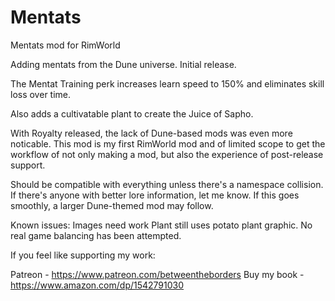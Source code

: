 # Mentats
Mentats mod for RimWorld

Adding mentats from the Dune universe. Initial release.

The Mentat Training perk increases learn speed to 150% and eliminates skill loss over time.

Also adds a cultivatable plant to create the Juice of Sapho.

With Royalty released, the lack of Dune-based mods was even more noticable. This mod is my first RimWorld mod and of limited scope to get the workflow of not only making a mod, but also the experience of post-release support.

Should be compatible with everything unless there's a namespace collision. If there's anyone with better lore information, let me know. If this goes smoothly, a larger Dune-themed mod may follow.

Known issues:
Images need work
Plant still uses potato plant graphic.
No real game balancing has been attempted.


If you feel like supporting my work:

Patreon - https://www.patreon.com/betweentheborders
Buy my book - https://www.amazon.com/dp/1542791030

